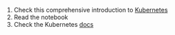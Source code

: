 1. Check this comprehensive introduction to [Kubernetes](https://www.youtube.com/watch?v=PH-2FfFD2PU)
2. Read the notebook
3. Check the Kubernetes [docs](https://kubernetes.io/docs/home/)